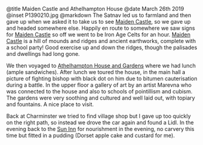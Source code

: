 @title		Maiden Castle and Athelhampton House
@date		March 26th 2019
@inset		P1390210.jpg
@markdown
The Satnav led us to farmland and then gave up when we asked it to take us to see [Maiden Castle](https://www.english-heritage.org.uk/visit/places/maiden-castle/),
so we gave up and headed somewhere else. Happily en route to somewhere we saw signs for [Maiden Castle](https://www.english-heritage.org.uk/visit/places/maiden-castle/) so off we went to be Iron Age Celts for an hour. [Maiden Castle](https://www.english-heritage.org.uk/visit/places/maiden-castle/) is a hill of mounds and ridges and ancient earthworks, complete with a school party! Good exercise up and down the ridges, though the palisades and dwellings had long gone.

We then voyaged to [Athelhampton House and Gardens](https://www.athelhampton.com) where we had lunch (ample sandwiches). After lunch we toured the house, in the main hall a picture of fighting bishop with black dot on him due to bitumen cauterisation during a battle. In the upper floor a gallery of art by an artist Marevna who was connected to the house and also to schools of pointillism and cubism. The gardens were very soothing and cultured and well laid out, with topiary and fountains. A nice place to visit.

Back at Charminster we tried to find village shop but I gave up too quickly on the right path, so instead we drove the car again and found a Lidl. In the evening back to the [Sun Inn](https://www.sun-inn-dorchester.co.uk/) for nourishment in the evening, no carvery this time but fitted in a pudding (Dorset apple cake and custard for me).
